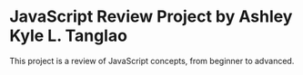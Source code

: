 # JavaScript Review Project by Ashley Kyle L. Tanglao
This project is a review of JavaScript concepts, from beginner to advanced. 